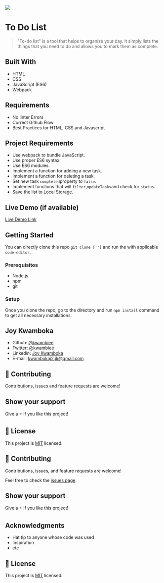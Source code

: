 ![](https://img.shields.io/badge/Microverse-blueviolet)

# To Do List

> "To-do list" is a tool that helps to organize your day. It simply lists the things that you need to do and allows you to mark them as complete.

## Built With

- HTML
- CSS
- JavaScript (ES6)
- Webpack

## Requirements

- No linter Errors
- Correct Github Flow
- Best Practices for HTML, CSS and Javascript

## Project Requirements

- Use webpack to bundle JavaScript.
- Use proper ES6 syntax.
- Use ES6 modules.
- Implement a function for adding a new task.
- Implement a function for deleting a task.
- Set new task `completed`property to `false`.
- Implement functions that will `filter`,`updateTasks`and check for `status`.
- Save the list to Local Storage.

## Live Demo (if available)

[Live Demo Link](https://livedemo.com)

## Getting Started

You can directly clone this repo `git clone ['']` and run the with applicable `code-editor`.

### Prerequisites

- Node.js
- npm
- git

### Setup

Once you clone the repo, go to the directory and run `npm install` command to get all necessary installations.

## Joy Kwamboka

- Github: [@kwambiee](https://github.com/kwambiee)
- Twitter: [@kwambiee](https://twitter.com/kwambiee)
- Linkedin: [Joy Kwamboka](https://www.linkedin.com/in/joy-kwamboka)
- E-mail: kwambokaj2.jk@gmail.com

## 🤝 Contributing

Contributions, issues and feature requests are welcome!

## Show your support

Give a ⭐️ if you like this project!

## 📝 License

This project is [MIT](./LICENSE) licensed.

## 🤝 Contributing

Contributions, issues, and feature requests are welcome!

Feel free to check the [issues page](../../issues/).

## Show your support

Give a ⭐️ if you like this project!

## Acknowledgments

- Hat tip to anyone whose code was used
- Inspiration
- etc

## 📝 License

This project is [MIT](./MIT.md) licensed.
